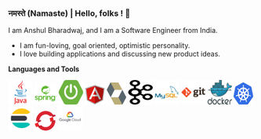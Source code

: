 ### नमस्ते (Namaste) | Hello, folks ! 👋

I am Anshul Bharadwaj, and I am a Software Engineer from India. <br>

* I am fun-loving, goal oriented, optimistic personality.
* I love building applications and discussing new product ideas.


**Languages and Tools**


<img src = "https://github.com/anshulbharadwaj/assets/blob/master/icons/java-original-wordmark.svg" alt="Java" width="50" height="50"></img>
<img src = "https://github.com/anshulbharadwaj/assets/blob/master/icons/spring-original-wordmark.svg" alt="Spring Framework" width="45" height="45"></img>
<img src = "https://github.com/anshulbharadwaj/assets/blob/master/icons/spring-boot.svg" alt="SpringBoot" width="50" height="50"></img>
<img src = "https://github.com/anshulbharadwaj/assets/blob/master/icons/angular-icon.svg" alt="Angular" width="40" height="40" title = "Angular"></img>
<img src = "https://github.com/anshulbharadwaj/assets/blob/master/icons/hibernate.svg" alt="Hibernate" width="40" height="45"></img>
<img src = "https://github.com/anshulbharadwaj/assets/blob/master/icons/kafka.svg" alt="Apache Kafka" width="50" height="50"></img>
<img src = "https://github.com/anshulbharadwaj/assets/blob/master/icons/mysql-original-wordmark.svg" alt="MySQL" width="50" height="50"></img>
<img src = "https://github.com/anshulbharadwaj/assets/blob/master/icons/git-original-wordmark.svg" alt="git" width="50" height="50"></img>
<img src = "https://github.com/anshulbharadwaj/assets/blob/master/icons/docker.svg" alt ="Docker" width="50" height="50"></img>
<img src = "https://github.com/anshulbharadwaj/assets/blob/master/icons/kubernetes.svg" alt="Kubernetes" width="40" height="45"></img>
<img src = "https://github.com/anshulbharadwaj/assets/blob/master/icons/elasticsearch.svg" alt="Elasticsearch" width="50" height="50"></img>
<img src = "https://github.com/anshulbharadwaj/assets/blob/master/icons/openshift.svg" alt="Openshift" width="the 45" height="40" title="Red Hat OpenShift"></img>
<img src = "https://github.com/anshulbharadwaj/assets/blob/master/icons/googlecloud-original-wordmark.svg" alt="google cloud" width="50" height="50"></img>
